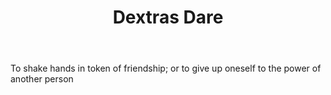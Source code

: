 ---
title: Dextras Dare
letter: D
permalink: "/definitions/bld-dextras-dare.html"
body: To shake hands in token of friendship; or to give up oneself to the power of
  another person
published_at: '2018-07-07'
source: Black's Law Dictionary 2nd Ed (1910)
layout: post
---